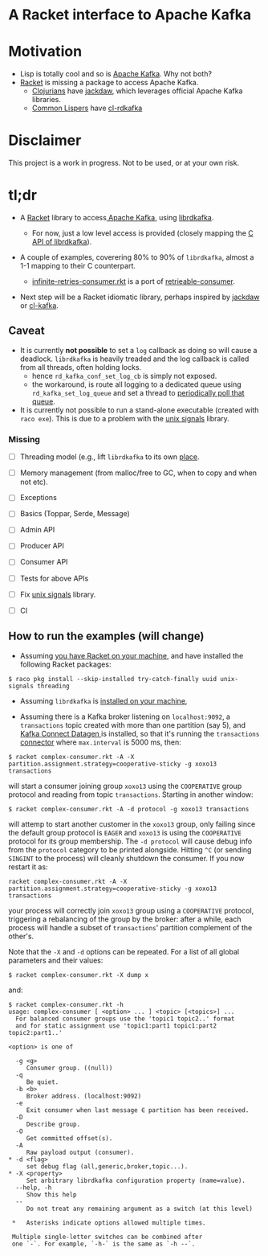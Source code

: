 A Racket interface to Apache Kafka
=======

# Motivation

* Lisp is totally cool and so is [Apache Kafka](https://kafka.apache.org/). Why not both? 
* [Racket](https://racket-lang.org/) is missing a package to access Apache Kafka.
  * [Clojurians](https://clojure.org/) have [jackdaw](https://github.com/FundingCircle/jackdaw), which leverages official Apache Kafka libraries.
  * [Common Lispers](https://en.wikipedia.org/wiki/Common_Lisp) have [cl-rdkafka](https://github.com/SahilKang/cl-rdkafka)


# Disclaimer
This project is a work in progress. Not to be used, or at your own risk.

# tl;dr

* A [Racket](https://racket-lang.org/) library to access[ Apache Kafka](https://kafka.apache.org/), using [librdkafka](https://github.com/edenhill/librdkafka).
   * For now, just a low level access is provided (closely mapping the [C API of librdkafka](https://docs.confluent.io/platform/current/clients/librdkafka/html/rdkafka_8h.html)). 
* A couple of examples, coverering 80% to 90% of `librdkafka`, almost a 1-1 mapping to their C counterpart. 
   * [infinite-retries-consumer.rkt](https://github.com/jsulmont/rkt-kafka/blob/main/infinite-retries-consumer.rkt) is a port of [retrieable-consumer](https://github.com/jsulmont/rkt-kafka/blob/main/infinite-retries-consumer.rkt).

* Next step will be a Racket idiomatic library, perhaps inspired by [jackdaw](https://github.com/FundingCircle/jackdaw) or [cl-kafka](https://github.com/SahilKang/cl-rdkafka).

## Caveat

* It is currently **not possible** to set a `log` callback as doing so will cause a deadlock. `librdkafka` is heavily treaded and the log callback is called from all threads, often holding locks.  
	* hence `rd_kafka_conf_set_log_cb` is simply not exposed.
	* the workaround, is route all logging to a dedicated queue using `rd_kafka_set_log_queue` and set a thread to [periodically poll that queue](https://github.com/jsulmont/rdkafka/blob/main/complex-consumer.rkt#L300-L317).
* It is currently not possible to run a stand-alone executable (created with `raco exe`). This is due to a problem with the [unix signals](https://github.com/tonyg/racket-unix-signals) library.

	


### Missing 

- [ ] Threading model (e.g., lift `librdkafka` to its own [place](https://docs.racket-lang.org/reference/places.html).
- [ ] Memory management (from malloc/free to GC, when to copy and when not etc).
- [ ] Exceptions 
- [ ] Basics (Toppar, Serde, Message)
- [ ] Admin API
- [ ] Producer API
- [ ] Consumer API
- [ ] Tests for above APIs
- [ ] Fix [unix signals](https://github.com/tonyg/racket-unix-signals) library.
- [ ] CI


## How to run the examples (will change)
* Assuming [you have Racket on your machine](https://download.racket-lang.org/), and have installed the following Racket packages:

```Shell
$ raco pkg install --skip-installed try-catch-finally uuid unix-signals threading

```

* Assuming `librdkafka` is [installed on your machine](https://github.com/edenhill/librdkafka#installation),

* Assuming there is a Kafka broker listening on `localhost:9092`, a `transactions` topic created with more than one partition (say 5), and [Kafka Connect Datagen ](https://github.com/confluentinc/kafka-connect-datagen) is installed, so that it's running the `transactions` [connector](https://github.com/confluentinc/kafka-connect-datagen/blob/master/config/connector_transactions.config) where `max.interval` is 5000 ms, then:

```Shell
$ racket complex-consumer.rkt -A -X partition.assignment.strategy=cooperative-sticky -g xoxo13 transactions
```

will start a consumer joining group `xoxo13` using the `COOPERATIVE` group protocol and reading from topic `transactions`. Starting in another window:

```Shell
$ racket complex-consumer.rkt -A -d protocol -g xoxo13 transactions
```
will attemp to start another customer in the `xoxo13` group, only failing since the default group protocol is `EAGER` and `xoxo13` is using the `COOPERATIVE` protocol for its group membership.
The `-d protocol` will cause debug info from the `protocol` category to be printed alongside.
Hitting `^C` (or sending `SINGINT` to the process) will cleanly shutdown the consumer. If you now restart it as:

```Shell
racket complex-consumer.rkt -A -X partition.assignment.strategy=cooperative-sticky -g xoxo13 transactions
```

your process will correctly join `xoxo13` group using a `COOPERATIVE` protocol, triggering a rebalancing of the group by the broker: after a while, each process will handle a subset of `transactions`' partition complement of the other's.


Note that the `-X` and `-d`  options can be repeated. For a list of all global parameters and their values:

```Shell
$ racket complex-consumer.rkt -X dump x
```

and:

```Shell
$ racket complex-consumer.rkt -h
usage: complex-consumer [ <option> ... ] <topic> [<topics>] ...
  For balanced consumer groups use the 'topic1 topic2..' format
  and for static assignment use 'topic1:part1 topic1:part2 topic2:part1..'

<option> is one of

  -g <g>
     Consumer group. ((null))
  -q
     Be quiet.
  -b <b>
     Broker address. (localhost:9092)
  -e
     Exit consumer when last message ∈ partition has been received.
  -D
     Describe group.
  -O
     Get committed offset(s).
  -A
     Raw payload output (consumer).
* -d <flag>
     set debug flag (all,generic,broker,topic...).
* -X <property>
     Set arbitrary librdkafka configuration property (name=value).
  --help, -h
     Show this help
  --
     Do not treat any remaining argument as a switch (at this level)

 *   Asterisks indicate options allowed multiple times.

 Multiple single-letter switches can be combined after
 one `-`. For example, `-h-` is the same as `-h --`.
```

